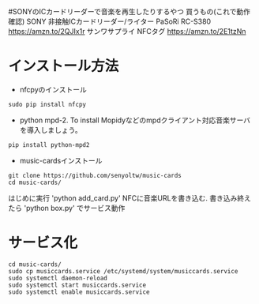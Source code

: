 #SONYのICカードリーダーで音楽を再生したりするやつ
買うもの(これで動作確認)
SONY 非接触ICカードリーダー/ライター PaSoRi RC-S380 https://amzn.to/2QJIx1r
サンワサプライ NFCタグ https://amzn.to/2E1tzNn 

# インストール方法
- nfcpyのインストール
```
sudo pip install nfcpy
```

- python mpd-2. To install
Mopidyなどのmpdクライアント対応音楽サーバを導入しましょう。
```
pip install python-mpd2
```

- music-cardsインストール
```
git clone https://github.com/senyoltw/music-cards
cd music-cards/
```
はじめに実行 'python add_card.py' NFCに音楽URLを書き込む.
書き込み終えたら 'python box.py' でサービス動作

# サービス化
```
cd music-cards/
sudo cp musiccards.service /etc/systemd/system/musiccards.service
sudo systemctl daemon-reload
sudo systemctl start musiccards.service
sudo systemctl enable musiccards.service
```